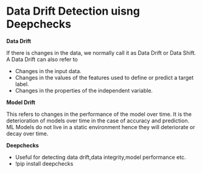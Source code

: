# Data Drift Detection uisng Deepchecks #

**Data Drift**

If there is changes in the data, we normally call it as Data Drift or Data Shift. A Data Drift can also refer to

* Changes in the input data.
* Changes in the values of the features used to define or predict a target label.
* Changes in the properties of the independent variable.

**Model Drift**

This refers to changes in the performance of the model over time. It is the deterioration of models over time in the case of accuracy and prediction. ML Models do not live in a static environment hence they will deteriorate or decay over time.

**Deepchecks**

* Useful for detecting data drift,data integrity,model performance etc.
* !pip install deepchecks
